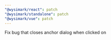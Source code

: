 ```yaml
---
"@wysimark/react": patch
"@wysimark/standalone": patch
"@wysimark/vue": patch
---
```


Fix bug that closes anchor dialog when clicked on
